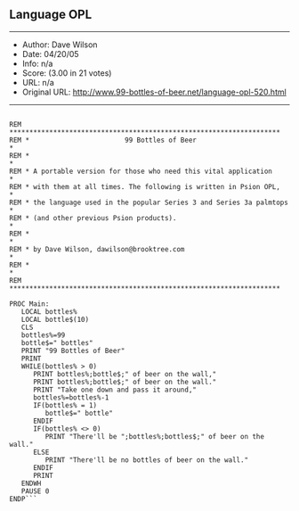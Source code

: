 
## Language OPL ##
---
- Author: Dave Wilson
- Date: 04/20/05
- Info: n/a
- Score:  (3.00 in 21 votes)
- URL: n/a
- Original URL: http://www.99-bottles-of-beer.net/language-opl-520.html
---

```OPL (Organiser Programming Language) is the language used by Psion palmtops.

REM ********************************************************************
REM *                        99 Bottles of Beer                        *
REM *                                                                  *
REM * A portable version for those who need this vital application     *
REM * with them at all times. The following is written in Psion OPL,   *
REM * the language used in the popular Series 3 and Series 3a palmtops *
REM * (and other previous Psion products).                             *
REM *                                                                  *
REM * by Dave Wilson, dawilson@brooktree.com                           *
REM *                                                                  *
REM ********************************************************************

PROC Main:
   LOCAL bottles%
   LOCAL bottle$(10)
   CLS
   bottles%=99
   bottle$=" bottles"
   PRINT "99 Bottles of Beer"
   PRINT
   WHILE(bottles% > 0)
      PRINT bottles%;bottle$;" of beer on the wall,"
      PRINT bottles%;bottle$;" of beer on the wall."
      PRINT "Take one down and pass it around,"
      bottles%=bottles%-1
      IF(bottles% = 1)
         bottle$=" bottle"
      ENDIF
      IF(bottles% <> 0)
         PRINT "There'll be ";bottles%;bottles$;" of beer on the wall."
      ELSE
         PRINT "There'll be no bottles of beer on the wall."
      ENDIF
      PRINT
   ENDWH
   PAUSE 0
ENDP```